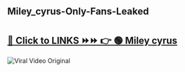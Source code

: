 
 ## Miley_cyrus-Only-Fans-Leaked

# <h2><a href="https://clipsfans.com/Miley_cyrus&ref=git">🔗 Click to LINKS ⏩⏩ 👉 🟢 Miley cyrus </a></h2>

<a href="https://clipsfans.com/Miley_cyrus&ref=git" rel="nofollow" data-target="animated-image.originalLink"><img src="https://i.ibb.co.com/xMMVF88/686577567.gif" alt="Viral Video Original" style="max-width: 100%; display: inline-block;" data-target="animated-image.originalImage"></a>
